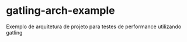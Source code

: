# gatling-arch-example
Exemplo de arquitetura de projeto para testes de performance utilizando gatling
